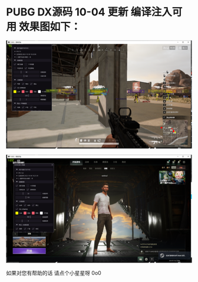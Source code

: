 # PUBG DX源码  10-04 更新 编译注入可用 效果图如下：

![image](https://github.com/HOOK11/PUBG-DX/blob/master/img/QQ%E5%9B%BE%E7%89%8720231004162328.png)

![image](https://github.com/HOOK11/PUBG-DX/blob/master/img/QQ%E5%9B%BE%E7%89%8720231004162338.png)

如果对您有帮助的话 请点个小星星呀 0o0
